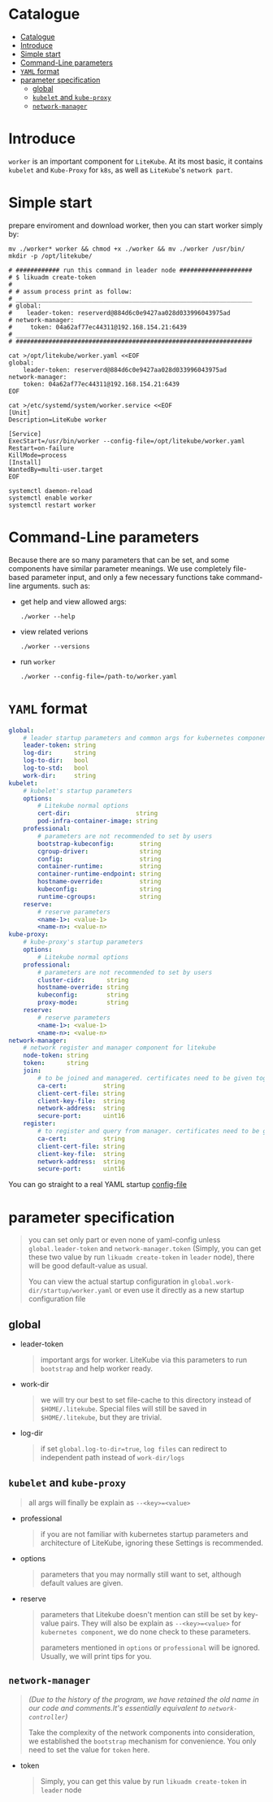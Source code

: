 # Catalogue

- [Catalogue](#catalogue)
- [Introduce](#introduce)
- [Simple start](#simple-start)
- [Command-Line parameters](#command-line-parameters)
- [`YAML` format](#yaml-format)
- [parameter specification](#parameter-specification)
  - [global](#global)
  - [`kubelet` and `kube-proxy`](#kubelet-and-kube-proxy)
  - [`network-manager`](#network-manager)
# Introduce

`worker` is an important component for `LiteKube`. At its most basic, it contains `kubelet` and `Kube-Proxy` for `k8s`, as well as `LiteKube`'s `network part`. 

# Simple start

prepare enviroment and download worker, then you can start worker simply by:

```shell
mv ./worker* worker && chmod +x ./worker && mv ./worker /usr/bin/
mkdir -p /opt/litekube/

# ############ run this command in leader node ####################
# $ likuadm create-token
# 
# # assum process print as follow:
# _________________________________________________________________
# global:
#    leader-token: reserverd@884d6c0e9427aa028d033996043975ad
# network-manager:
#     token: 04a62af77ec44311@192.168.154.21:6439
# _________________________________________________________________
# #################################################################

cat >/opt/litekube/worker.yaml <<EOF
global:
    leader-token: reserverd@884d6c0e9427aa028d033996043975ad
network-manager:
    token: 04a62af77ec44311@192.168.154.21:6439
EOF

cat >/etc/systemd/system/worker.service <<EOF
[Unit]
Description=LiteKube worker

[Service]
ExecStart=/usr/bin/worker --config-file=/opt/litekube/worker.yaml
Restart=on-failure
KillMode=process
[Install]
WantedBy=multi-user.target
EOF

systemctl daemon-reload
systemctl enable worker
systemctl restart worker
```

# Command-Line parameters

Because there are so many parameters that can be set, and some components have similar parameter meanings. We use completely file-based parameter input, and only a few necessary functions take command-line arguments. such as:

- get help and view allowed args:

    ```shell
    ./worker --help
    ```

- view related verions

    ```shell
    ./worker --versions
    ```

- run `worker`

    ```shell
    ./worker --config-file=/path-to/worker.yaml
    ```

# `YAML` format

```yaml
global:
    # leader startup parameters and common args for kubernetes components
    leader-token: string
    log-dir:      string
    log-to-dir:   bool  
    log-to-std:   bool  
    work-dir:     string
kubelet:
    # kubelet's startup parameters
    options:
        # Litekube normal options
        cert-dir:                  string
        pod-infra-container-image: string
    professional:
        # parameters are not recommended to set by users
        bootstrap-kubeconfig:       string
        cgroup-driver:              string
        config:                     string
        container-runtime:          string
        container-runtime-endpoint: string
        hostname-override:          string
        kubeconfig:                 string
        runtime-cgroups:            string
    reserve:
        # reserve parameters
        <name-1>: <value-1>
        <name-n>: <value-n>
kube-proxy:
    # kube-proxy's startup parameters
    options:
        # Litekube normal options
    professional:
        # parameters are not recommended to set by users
        cluster-cidr:      string
        hostname-override: string
        kubeconfig:        string
        proxy-mode:        string
    reserve:
        # reserve parameters
        <name-1>: <value-1>
        <name-n>: <value-n>
network-manager:
    # network register and manager component for litekube
    node-token: string
    token:      string
    join:
        # to be joined and managered. certificates need to be given together with --node-token
        ca-cert:          string
        client-cert-file: string
        client-key-file:  string
        network-address:  string
        secure-port:      uint16
    register:
        # to register and query from manager. certificates need to be given together with --node-token. Or you can only 
        ca-cert:          string
        client-cert-file: string
        client-key-file:  string
        network-address:  string
        secure-port:      uint16
```

You can go straight to a real YAML startup [config-file](../examples/worker.yaml)

# parameter specification
> you can set only part or even none of yaml-config unless `global.leader-token` and `network-manager.token` (Simply, you can get these two value by run `likuadm create-token` in `leader` node), there will be good default-value as usual. 
>
> You can view the actual startup configuration in `global.work-dir/startup/worker.yaml` or even use it directly as a new startup configuration file
## global
- leader-token
  > important args for worker. LiteKube via this parameters
   to run `bootstrap` and help worker ready.
- work-dir
  > we will try our best to set file-cache to this directory instead of `$HOME/.litekube`. Special files will still be saved in `$HOME/.litekube`, but they are  trivial.
- log-dir
  > if set `global.log-to-dir=true`, `log files` can redirect to independent path instead of `work-dir/logs`
## `kubelet` and `kube-proxy`
> all args will finally be explain as `--<key>=<value>`
- professional
  > if you are not familiar with kubernetes startup parameters and architecture of LiteKube, ignoring these Settings is recommended.
- options
  > parameters that you may normally still want to set, although default values are given.
- reserve
  > parameters that Litekube doesn't mention can still be set by key-value pairs. They will also be explain as `--<key>=<value>` for `kubernetes component`, we do none check to these parameters.
  > 
  > parameters mentioned in `options` or `professional` will be ignored. Usually, we will print tips for you.

## `network-manager`
> *(Due to the history of the program, we have retained the old name in our code and comments.It's essentially equivalent to `network-controller`)*
> 
> Take the complexity of the network components into consideration, we established the `bootstrap` mechanism for convenience. You only need to set the value for `token` here.
- token
  > Simply, you can get this value by run `likuadm create-token` in `leader` node
